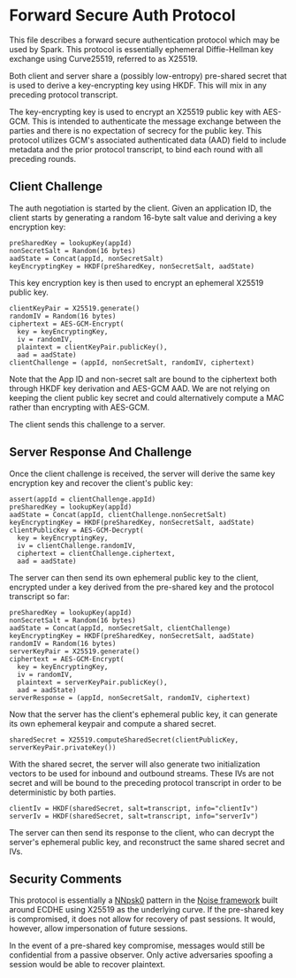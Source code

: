 Forward Secure Auth Protocol
==============================================

This file describes a forward secure authentication protocol which may be used by Spark. This
protocol is essentially ephemeral Diffie-Hellman key exchange using Curve25519, referred to as
X25519.

Both client and server share a (possibly low-entropy) pre-shared secret that is used to derive a
key-encrypting key using HKDF. This will mix in any preceding protocol transcript.

The key-encrypting key is used to encrypt an X25519 public key with AES-GCM. This is intended to
authenticate the message exchange between the parties and there is no expectation of secrecy for
the public key. This protocol utilizes GCM's associated authenticated data (AAD) field to include
metadata and the prior protocol transcript, to bind each round with all preceding rounds.

Client Challenge
----------------

The auth negotiation is started by the client. Given an application ID, the client starts by
generating a random 16-byte salt value and deriving a key encryption key:

    preSharedKey = lookupKey(appId)
    nonSecretSalt = Random(16 bytes)
    aadState = Concat(appId, nonSecretSalt)
    keyEncryptingKey = HKDF(preSharedKey, nonSecretSalt, aadState)

This key encryption key is then used to encrypt an ephemeral X25519 public key.

    clientKeyPair = X25519.generate()
    randomIV = Random(16 bytes)
    ciphertext = AES-GCM-Encrypt(
      key = keyEncryptingKey,
      iv = randomIV,
      plaintext = clientKeyPair.publicKey(),
      aad = aadState)
    clientChallenge = (appId, nonSecretSalt, randomIV, ciphertext)

Note that the App ID and non-secret salt are bound to the ciphertext both through HKDF key
derivation and AES-GCM AAD. We are not relying on keeping the client public key secret and could
alternatively compute a MAC rather than encrypting with AES-GCM.

The client sends this challenge to a server.

Server Response And Challenge
-----------------------------

Once the client challenge is received, the server will derive the same key encryption key and
recover the client's public key:

    assert(appId = clientChallenge.appId)
    preSharedKey = lookupKey(appId)
    aadState = Concat(appId, clientChallenge.nonSecretSalt)
    keyEncryptingKey = HKDF(preSharedKey, nonSecretSalt, aadState)
    clientPublicKey = AES-GCM-Decrypt(
      key = keyEncryptingKey,
      iv = clientChallenge.randomIV,
      ciphertext = clientChallenge.ciphertext,
      aad = aadState)

The server can then send its own ephemeral public key to the client, encrypted under a key derived
from the pre-shared key and the protocol transcript so far:

    preSharedKey = lookupKey(appId)
    nonSecretSalt = Random(16 bytes)
    aadState = Concat(appId, nonSecretSalt, clientChallenge)
    keyEncryptingKey = HKDF(preSharedKey, nonSecretSalt, aadState)
    randomIV = Random(16 bytes)
    serverKeyPair = X25519.generate()
    ciphertext = AES-GCM-Encrypt(
      key = keyEncryptingKey,
      iv = randomIV,
      plaintext = serverKeyPair.publicKey(),
      aad = aadState)
    serverResponse = (appId, nonSecretSalt, randomIV, ciphertext)

Now that the server has the client's ephemeral public key, it can generate its own ephemeral
keypair and compute a shared secret.

    sharedSecret = X25519.computeSharedSecret(clientPublicKey, serverKeyPair.privateKey())

With the shared secret, the server will also generate two initialization vectors to be used for
inbound and outbound streams. These IVs are not secret and will be bound to the preceding protocol
transcript in order to be deterministic by both parties.

    clientIv = HKDF(sharedSecret, salt=transcript, info="clientIv")
    serverIv = HKDF(sharedSecret, salt=transcript, info="serverIv")

The server can then send its response to the client, who can decrypt the server's ephemeral public
key, and reconstruct the same shared secret and IVs.

Security Comments
-----------------

This protocol is essentially a [NNpsk0](http://www.noiseprotocol.org/noise.html#pattern-modifiers)
pattern in the [Noise framework](http://www.noiseprotocol.org/) built around ECDHE using X25519 as
the underlying curve. If the pre-shared key is compromised, it does not allow for recovery of past
sessions. It would, however, allow impersonation of future sessions.

In the event of a pre-shared key compromise, messages would still be confidential from a passive
observer. Only active adversaries spoofing a session would be able to recover plaintext.

